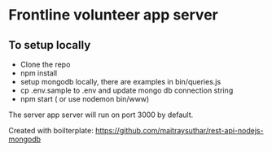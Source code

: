 # Frontline volunteer app server

## To setup locally

- Clone the repo
- npm install
- setup mongodb locally, there are examples in bin/queries.js
- cp .env.sample to .env and update mongo db connection string
- npm start ( or use nodemon bin/www)

The server app server will run on port 3000 by default.

Created with boilterplate: https://github.com/maitraysuthar/rest-api-nodejs-mongodb
